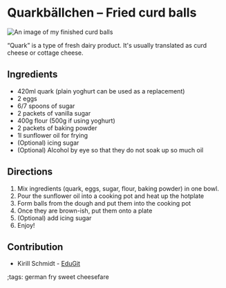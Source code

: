 # Quarkbällchen – Fried curd balls

![An image of my finished curd balls](pix/quarkbaellchen.webp)

“Quark” is a type of fresh dairy product. It's usually translated as curd cheese or cottage cheese.

## Ingredients

- 420ml quark (plain yoghurt can be used as a replacement)
- 2 eggs
- 6/7 spoons of sugar
- 2 packets of vanilla sugar
- 400g flour (500g if using yoghurt)
- 2 packets of baking powder
- 1l sunflower oil for frying
- (Optional) icing sugar
- (Optional) Alcohol by eye so that they do not soak up so much oil

## Directions

1. Mix ingredients (quark, eggs, sugar, flour, baking powder) in one bowl.
2. Pour the sunflower oil into a cooking pot and heat up the hotplate
3. Form balls from the dough and put them into the cooking pot
4. Once they are brown-ish, put them onto a plate
5. (Optional) add icing sugar
6. Enjoy!

## Contribution

- Kirill Schmidt - [EduGit](https://edugit.org/k1r1ll)

;tags: german fry sweet cheesefare
